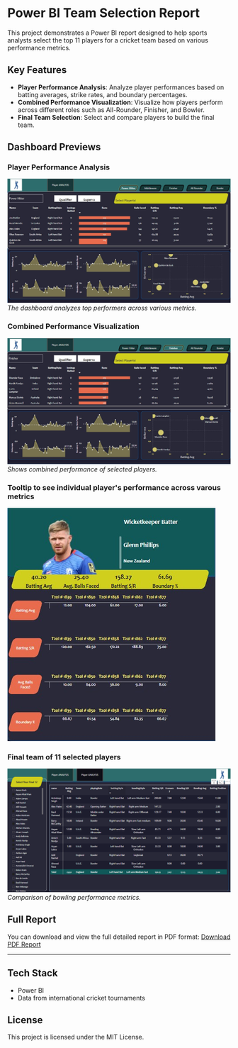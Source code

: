 # Power BI Team Selection Report

This project demonstrates a Power BI report designed to help sports analysts select the top 11 players for a cricket team based on various performance metrics.

## Key Features

- **Player Performance Analysis**: Analyze player performances based on batting averages, strike rates, and boundary percentages.
- **Combined Performance Visualization**: Visualize how players perform across different roles such as All-Rounder, Finisher, and Bowler.
- **Final Team Selection**: Select and compare players to build the final team.

## Dashboard Previews

### Player Performance Analysis
![Player Performance 1](./images/image1.jpg)
*The dashboard analyzes top performers across various metrics.*

### Combined Performance Visualization
![Combined Performance](./images/image2.jpg)
*Shows combined performance of selected players.*

### Tooltip to see individual player's performance across varous metrics
![Batting and Strike Rate](./images/image3.jpg)

### Final team of 11 selected players 
![Bowling Performance](./images/image4.png)
*Comparison of bowling performance metrics.*

## Full Report

You can download and view the full detailed report in PDF format:
[Download PDF Report](./cricrefresh.pdf)

---

## Tech Stack

- Power BI
- Data from international cricket tournaments

## License

This project is licensed under the MIT License.
